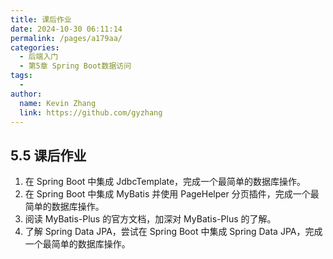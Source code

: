 ```yaml
---
title: 课后作业
date: 2024-10-30 06:11:14
permalink: /pages/a179aa/
categories: 
  - 后端入门
  - 第5章 Spring Boot数据访问
tags: 
  - 
author: 
  name: Kevin Zhang
  link: https://github.com/gyzhang
---
```

## 5.5 课后作业

1. 在 Spring Boot 中集成 JdbcTemplate，完成一个最简单的数据库操作。
2. 在 Spring Boot 中集成 MyBatis 并使用 PageHelper 分页插件，完成一个最简单的数据库操作。
3. 阅读 MyBatis-Plus 的官方文档，加深对 MyBatis-Plus 的了解。
4. 了解 Spring Data JPA，尝试在 Spring Boot 中集成 Spring Data JPA，完成一个最简单的数据库操作。
